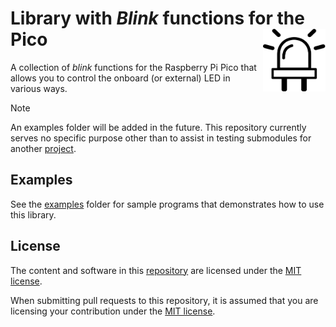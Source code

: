 # Library with *Blink* functions for the Pico <img align="right" width="100" height="100" src="images\logo.svg">

A collection of *blink* functions for the Raspberry Pi Pico that allows you to control the onboard (or external) LED in various ways.

> [!NOTE]
> An examples folder will be added in the future. This repository currently serves no specific purpose other than to assist in testing submodules for another [project](https://github.com/Googool/unknown).

## Examples

See the [examples](https://github.com/Googool/pico_blink/tree/main/examples) folder for sample programs that demonstrates how to use this library.


## License

The content and software in this [repository](https://github.com/Googool/pico_blink) are licensed under the [MIT license](https://mit-license.org/).

When submitting pull requests to this repository, it is assumed that you are licensing your contribution under the [MIT license](https://mit-license.org/).
